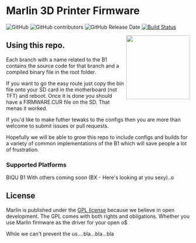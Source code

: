 # Marlin 3D Printer Firmware

![GitHub](https://img.shields.io/github/license/marlinfirmware/marlin.svg)
![GitHub contributors](https://img.shields.io/github/contributors/marlinfirmware/marlin.svg)
![GitHub Release Date](https://img.shields.io/github/release-date/marlinfirmware/marlin.svg)
[![Build Status](https://github.com/MarlinFirmware/Marlin/workflows/CI/badge.svg?branch=bugfix-2.0.x)](https://github.com/MarlinFirmware/Marlin/actions)

<img align="right" width=175 src="buildroot/share/pixmaps/logo/marlin-250.png" />

## Using this repo.

Each branch with a name related to the B1 contains the source code for that branch and a compiled binary file in the root folder.

If you want to go the easy route just copy the bin file onto your SD card in the motherboard (not TFT) and reboot. Once it is done you should have a FIRMWARE.CUR file on the SD. That menas it worked.

If you'd like to make futher tewaks to the configs then you are more than welcome to submit issues or pull requests.

Hopefully we will be able to grow this repo to include configs and builds for a variety of common implementations of the B1 which will save people a lot of frustration.

### Supported Platforms

BIQU B1 With others coming soon (BX - Here's looking at you sexy)..o

## License

Marlin is published under the [GPL license](/LICENSE) because we believe in open development. The GPL comes with both rights and obligations. Whether you use Marlin firmware as the driver for your open o$

While we can't prevent the us....bla...bla...bla
